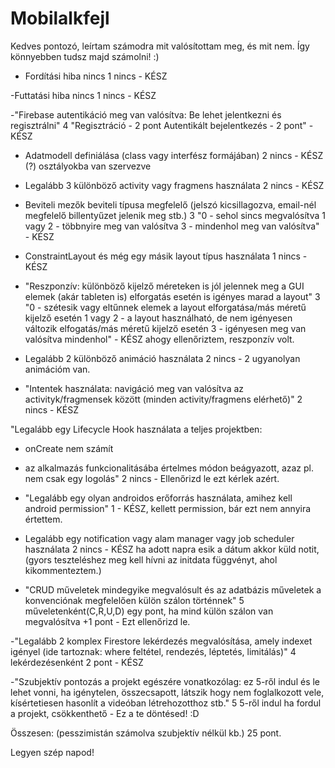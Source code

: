 # Mobilalkfejl
Kedves pontozó, leírtam számodra mit valósítottam meg, és mit nem. Így könnyebben tudsz majd számolni! :)

- Fordítási hiba nincs	1	nincs - KÉSZ

-Futtatási hiba nincs	1	nincs - KÉSZ

-"Firebase autentikáció meg van valósítva: 
Be lehet jelentkezni és regisztrálni"	4	"Regisztráció - 2 pont
Autentikált bejelentkezés - 2 pont" - KÉSZ

- Adatmodell definiálása (class vagy interfész formájában)	2	nincs - KÉSZ (?) osztályokba van szervezve

- Legalább 3 különböző activity vagy fragmens használata	2	nincs - KÉSZ

- Beviteli mezők beviteli típusa megfelelő (jelszó kicsillagozva, email-nél megfelelő billentyűzet jelenik meg stb.)	3	"0 - sehol sincs megvalósítva
  1 vagy 2 - többnyire meg van valósítva
  3 - mindenhol meg van valósítva" - KÉSZ
  
- ConstraintLayout és még egy másik layout típus használata	1	nincs - KÉSZ

- "Reszponzív: 
 különböző kijelző méreteken is jól jelennek meg a GUI elemek (akár tableten is)
 elforgatás esetén is igényes marad a layout"	3	"0 - szétesik vagy eltűnnek elemek a layout elforgatása/más méretű kijelző esetén
1 vagy 2 - a layout használható, de nem igényesen változik elfogatás/más méretű kijelző esetén
3 - igényesen meg van valósítva mindenhol" - KÉSZ ahogy ellenőriztem, reszponzív volt.

- Legalább 2 különböző animáció használata	2	nincs - 2 ugyanolyan animációm van.

- "Intentek használata: navigáció meg van valósítva az activityk/fragmensek között
 (minden activity/fragmens elérhető)"	2	nincs - KÉSZ
 
"Legalább egy Lifecycle Hook használata a teljes projektben:
- onCreate nem számít
- az alkalmazás funkcionalitásába értelmes módon beágyazott, azaz pl. nem csak egy logolás"	2	nincs - Ellenőrizd le ezt kérlek azért.

- "Legalább egy olyan androidos erőforrás használata,
  amihez kell android permission"	1	- KÉSZ, kellett permission, bár ezt nem annyira értettem.
  
- Legalább egy notification vagy alam manager vagy job scheduler használata 	2	nincs - KÉSZ ha adott napra esik a dátum akkor küld notit, (gyors teszteléshez meg kell hívni az initdata függvényt, ahol kikommenteztem.)

- "CRUD műveletek mindegyike megvalósult és az adatbázis műveletek a konvenciónak
megfelelően külön szálon történnek"	5	műveletenként(C,R,U,D) egy pont, ha mind külön szálon van megvalósítva +1 pont - Ezt ellenőrizd le.

-"Legalább 2 komplex Firestore lekérdezés megvalósítása, 
amely indexet igényel (ide tartoznak: where feltétel, rendezés, léptetés, limitálás)"	4	lekérdezésenként 2 pont - KÉSZ

-"Szubjektív pontozás a projekt egészére vonatkozólag:
ez 5-ről indul és le lehet vonni, ha igénytelen, összecsapott, látszik hogy nem foglalkozott vele, kísértetiesen hasonlít a videóban létrehozotthoz stb."	5	5-ről indul ha fordul a projekt, csökkenthető - Ez a te döntésed! :D 

Összesen: (pesszimistán számolva szubjektív nélkül kb.) 25 pont.

Legyen szép napod!

